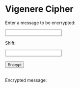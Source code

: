 <style>
  @import url('https://fonts.googleapis.com/css2?family=Dosis&display=swap');
</style>
<html>
<head>
    <title>Vigenere Cipher</title>
</head>
<body>
<h1>Vigenere Cipher</h1>

<p>Enter a message to be encrrypted:</p>
    <input type="text" id="message">
    <p>Shift:</p>
    <input type="text" id="shift">
    <br>
    <br>
    <button onclick="encrypt()">Encrypt</button>
    <br>
    <br>
    <p>Encrypted message:</p>
    <p id="encrypted"></p>
<!-- Include the JavaScript file -->
<script>
  function encrypt() {
    let expression = document.getElementById("encrypted").value;
    const urlStart = "http://localhost:8085/api/vigenc/all/";
    const url = urlStart + expression;
    console.log(url); 
    fetch(url)
      .then(res => res.json())
      .then(data => {
        console.log(data);
        document.getElementById("encrypted").innerHTML = data.result; 
      })
      }  
      
</script>
</body>
</html>